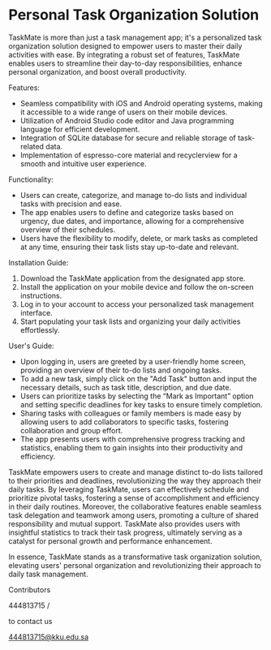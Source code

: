 # Personal Task Organization Solution

TaskMate is more than just a task management app; it's a personalized task organization solution designed to empower users to master their daily activities with ease. By integrating a robust set of features, TaskMate enables users to streamline their day-to-day responsibilities, enhance personal organization, and boost overall productivity.

 Features:
 
- Seamless compatibility with iOS and Android operating systems, making it accessible to a wide range of users on their mobile devices.
- Utilization of Android Studio code editor and Java programming language for efficient development.
- Integration of SQLite database for secure and reliable storage of task-related data.
- Implementation of espresso-core material and recyclerview for a smooth and intuitive user experience.

Functionality:

- Users can create, categorize, and manage to-do lists and individual tasks with precision and ease.
- The app enables users to define and categorize tasks based on urgency, due dates, and importance, allowing for a comprehensive overview of their schedules.
- Users have the flexibility to modify, delete, or mark tasks as completed at any time, ensuring their task lists stay up-to-date and relevant.

Installation Guide:

1. Download the TaskMate application from the designated app store.
2. Install the application on your mobile device and follow the on-screen instructions.
3. Log in to your account to access your personalized task management interface.
4. Start populating your task lists and organizing your daily activities effortlessly.

User's Guide:

- Upon logging in, users are greeted by a user-friendly home screen, providing an overview of their to-do lists and ongoing tasks.
- To add a new task, simply click on the "Add Task" button and input the necessary details, such as task title, description, and due date.
- Users can prioritize tasks by selecting the “Mark as Important” option and setting specific deadlines for key tasks to ensure timely completion.
- Sharing tasks with colleagues or family members is made easy by allowing users to add collaborators to specific tasks, fostering collaboration and group effort.
- The app presents users with comprehensive progress tracking and statistics, enabling them to gain insights into their productivity and efficiency.

TaskMate empowers users to create and manage distinct to-do lists tailored to their priorities and deadlines, revolutionizing the way they approach their daily tasks. By leveraging TaskMate, users can effectively schedule and prioritize pivotal tasks, fostering a sense of accomplishment and efficiency in their daily routines. Moreover, the collaborative features enable seamless task delegation and teamwork among users, promoting a culture of shared responsibility and mutual support. TaskMate also provides users with insightful statistics to track their task progress, ultimately serving as a catalyst for personal growth and performance enhancement.

In essence, TaskMate stands as a transformative task organization solution, elevating users' personal organization and revolutionizing their approach to daily task management.

Contributors

444813715 /  

to contact us

444813715@kku.edu.sa


